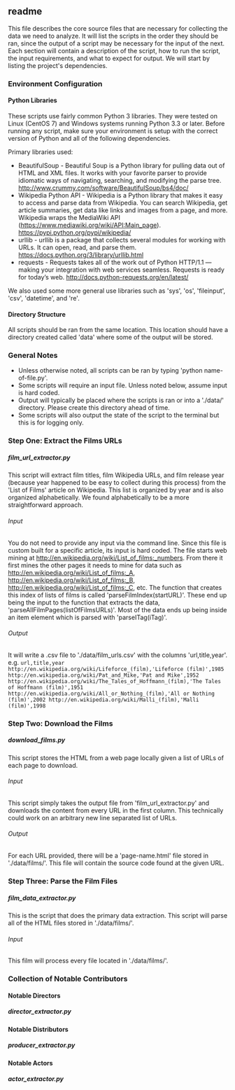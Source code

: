 ## readme
This file describes the core source files that are necessary for collecting the data we need to analyze. It will list the scripts in the order they should be ran, since the output of a script may be necessary for the input of the next. Each section will contain a description of the script, how to run the script, the input requirements, and what to expect for output. We will start by listing the project's dependencies. 

### Environment Configuration
#### Python Libraries
These scripts use fairly common Python 3 libraries. They were tested on Linux (CentOS 7) and Windows systems running Python 3.3 or later. Before running any script, make sure your environment is setup with the correct version of Python and all of the following dependencies.

Primary libraries used:
+ BeautifulSoup - Beautiful Soup is a Python library for pulling data out of HTML and XML files. It works with your favorite parser to provide idiomatic ways of navigating, searching, and modifying the parse tree. http://www.crummy.com/software/BeautifulSoup/bs4/doc/ 
+ Wikipedia Python API - Wikipedia is a Python library that makes it easy to access and parse data from Wikipedia. You can search Wikipedia, get article summaries, get data like links and images from a page, and more. Wikipedia wraps the MediaWiki API (https://www.mediawiki.org/wiki/API:Main_page). https://pypi.python.org/pypi/wikipedia/
+ urllib - urllib is a package that collects several modules for working with URLs. It can open, read, and parse them. https://docs.python.org/3/library/urllib.html
+ requests - Requests takes all of the work out of Python HTTP/1.1 — making your integration with web services seamless. Requests is ready for today’s web. http://docs.python-requests.org/en/latest/

We also used some more general use libraries such as 'sys', 'os', 'fileinput', 'csv', 'datetime', and 're'.

#### Directory Structure
All scripts should be ran from the same location. This location should have a directory created called 'data' where some of the output will be stored.

### General Notes
+ Unless otherwise noted, all scripts can be ran by typing 'python name-of-file.py'.
+ Some scripts will require an input file. Unless noted below, assume input is hard coded.
+ Output will typically be placed where the scripts is ran or into a './data/' directory. Please create this directory ahead of time.
+ Some scripts will also output the state of the script to the terminal but this is for logging only.

### Step One: Extract the Films URLs
##### film_url_extractor.py
This script will extract film titles, film Wikipedia URLs, and film release year (because year happened to be easy to collect during this process) from the 'List of Films' article on Wikipedia. This list is organized by year and is also organized alphabetically. We found alphabetically to be a more straightforward approach.

###### Input
You do not need to provide any input via the command line. Since this file is custom built for a specific article, its input is hard coded. The file starts web mining at http://en.wikipedia.org/wiki/List_of_films:_numbers. From there it first mines the other pages it needs to mine for data such as http://en.wikipedia.org/wiki/List_of_films:_A, http://en.wikipedia.org/wiki/List_of_films:_B, http://en.wikipedia.org/wiki/List_of_films:_C, etc. The function that creates this index of lists of films is called 'parseFilmIndex(startURL)'. These end up being the input to the function that extracts the data, 'parseAllFilmPages(listOfFilmsURLs)'. Most of the data ends up being inside an item element which is parsed with 'parseITag(iTag)'.

###### Output
It will write a .csv file to './data/film_urls.csv' with the columns 'url,title,year'. e.g.
`
url,title,year
http://en.wikipedia.org/wiki/Lifeforce_(film),'Lifeforce (film)',1985
http://en.wikipedia.org/wiki/Pat_and_Mike,'Pat and Mike',1952
http://en.wikipedia.org/wiki/The_Tales_of_Hoffmann_(film),'The Tales of Hoffmann (film)',1951
http://en.wikipedia.org/wiki/All_or_Nothing_(film),'All or Nothing (film)',2002
http://en.wikipedia.org/wiki/Malli_(film),'Malli (film)',1998
`

### Step Two: Download the Films
##### download_films.py
This script stores the HTML from a web page locally given a list of URLs of each page to download.

###### Input
This script simply takes the output file from 'film_url_extractor.py' and downloads the content from every URL in the first column. This technically could work on an arbitrary new line separated list of URLs.

###### Output
For each URL provided, there will be a 'page-name.html' file stored in './data/films/'. This file will contain the source code found at the given URL.

### Step Three: Parse the Film Files
##### film_data_extractor.py
This is the script that does the primary data extraction. This script will parse all of the HTML files stored in './data/films/'.

###### Input
This film will process every file located in './data/films/'. 

### Collection of Notable Contributors

#### Notable Directors
##### director_extractor.py

#### Notable Distributors
##### producer_extractor.py

#### Notable Actors
##### actor_extractor.py
